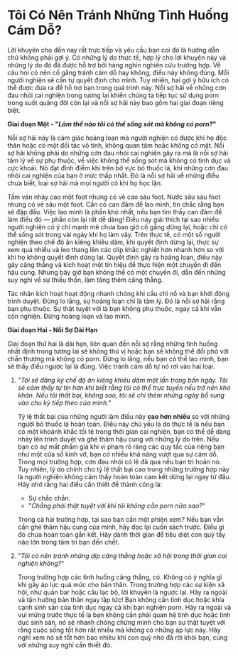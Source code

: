 # Tôi Có Nên Tránh Những Tình Huống Cám Dỗ?

Lời khuyên cho đến nay rất trực tiếp và yêu cầu bạn coi đó là hướng dẫn chứ không phải gợi ý. Có những lý do thực tế, hợp lý cho lời khuyên này và những lý do đó đã được hỗ trợ bởi hàng nghìn nghiên cứu trường hợp. Về câu hỏi có nên cố gắng tránh cám dỗ hay không, điều này không đúng. Mỗi người nghiện sẽ cần tự quyết định cho mình. Tuy nhiên, hai gợi ý hữu ích có thể được đưa ra để hỗ trợ bạn trong quá trình này. Nỗi sợ hãi về những cơn đau nhói cai nghiện trong tương lai khiến chúng ta tiếp tục sử dụng porn trong suốt quãng đời còn lại và nỗi sợ hãi này bao gồm hai giai đoạn riêng biệt.

**Giai đoạn Một - "*Làm thế nào tôi có thể sống sót mà không có porn?*"**

Nỗi sợ hãi này là cảm giác hoảng loạn mà người nghiện có được khi họ độc thân hoặc có một đối tác vô tính, không quan tâm hoặc không có mặt. Nỗi sợ hãi không phải do những cơn đau nhói cai nghiện gây ra mà là nỗi sợ hãi tâm lý về sự phụ thuộc, về việc không thể sống sót mà không có tình dục và cực khoái. Nó đạt đỉnh điểm khi trên bờ vực bỏ thuốc lá, khi những cơn đau nhói cai nghiện của bạn ở mức thấp nhất. Đó là nỗi sợ hãi về những điều chưa biết, loại sợ hãi mà mọi người có khi họ học lặn.

Tấm ván nhảy cao một foot nhưng có vẻ cao sáu foot. Nước sâu sáu foot nhưng có vẻ sâu một foot. Cần có can đảm để lao mình, tin chắc rằng bạn sẽ đập đầu. Việc lao mình là phần khó nhất, nếu bạn tìm thấy can đảm để làm điều đó — phần còn lại rất dễ dàng! Điều này giải thích tại sao nhiều người nghiện có ý chí mạnh mẽ chưa bao giờ cố gắng dừng lại, hoặc chỉ có thể sống sót trong vài ngày khi họ làm vậy. Trên thực tế, có một số người nghiện theo chế độ ăn kiêng khiêu dâm, khi quyết định dừng lại, thực sự xem quá nhiều và leo thang lên các clip khắc nghiệt hơn nhanh hơn so với khi họ không quyết định dừng lại. Quyết định gây ra hoảng loạn, điều này gây căng thẳng và kích hoạt một tín hiệu để thực hiện một chuyến đi đến hậu cung. Nhưng bây giờ bạn không thể có một chuyến đi, dẫn đến những suy nghĩ về sự thiếu thốn, làm tăng thêm căng thẳng.

Tác nhân kích hoạt hoạt động nhanh chóng khi cầu chì nổ và bạn khởi động trình duyệt. Đừng lo lắng, sự hoảng loạn chỉ là tâm lý. Đó là nỗi sợ hãi rằng bạn phụ thuộc. Sự thật tuyệt vời là bạn không phụ thuộc, ngay cả khi vẫn còn nghiện. Đừng hoảng loạn và lao mình.

**Giai đoạn Hai - Nỗi Sợ Dài Hạn**

Giai đoạn thứ hai là dài hạn, liên quan đến nỗi sợ rằng những tình huống nhất định trong tương lai sẽ không thú vị hoặc bạn sẽ không thể đối phó với chấn thương mà không có porn. Đừng lo lắng, nếu bạn có thể lao mình, bạn sẽ thấy điều ngược lại là đúng. Việc tránh cám dỗ tự nó rơi vào hai loại.

1.  "*Tôi sẽ đăng ký chế độ ăn kiêng khiêu dâm một lần trong bốn ngày. Tôi sẽ cảm thấy tự tin hơn khi biết rằng tôi có thể trực tuyến nếu trở nên khó khăn. Nếu tôi thất bại, không sao, tôi sẽ chỉ thêm những ngày bổ sung vào chu kỳ tiếp theo của mình.*"

    Tỷ lệ thất bại của những người làm điều này **cao hơn nhiều** so với những người bỏ thuốc lá hoàn toàn. Điều này chủ yếu là do thực tế là nếu bạn có một khoảnh khắc tồi tệ trong thời gian cai nghiện, bạn có thể dễ dàng nhảy lên trình duyệt và ghé thăm hậu cung với những lý do trên. Nếu bạn có sự mất phẩm giá khi vi phạm rõ ràng các quy tắc của riêng bạn như một cửa sổ kính vỡ, bạn có nhiều khả năng vượt qua sự cám dỗ. Trong mọi trường hợp, cơn đau nhói có lẽ đã qua nếu bạn trì hoãn nó. Tuy nhiên, lý do chính cho tỷ lệ thất bại cao trong những trường hợp này là người nghiện không cảm thấy hoàn toàn cam kết dừng lại ngay từ đầu. Hãy nhớ rằng hai điều cần thiết để thành công là:

    * Sự chắc chắn.
    * "*Chẳng phải thật tuyệt vời khi tôi không cần porn nữa sao?*"

    Trong cả hai trường hợp, tại sao bạn cần một phiên xem? Nếu bạn vẫn cần ghé thăm hậu cung của mình, hãy đọc lại cuốn sách trước. Điều gì đó chưa hoàn toàn gắn kết. Hãy dành thời gian để tiêu diệt con quỷ tẩy não lớn trong tâm trí bạn đến chết.

2.  "*Tôi có nên tránh những dịp căng thẳng hoặc xã hội trong thời gian cai nghiện không?*"

    Trong trường hợp các tình huống căng thẳng, có. Không có ý nghĩa gì khi gây áp lực quá mức cho bản thân. Trong trường hợp các sự kiện xã hội, như quán bar hoặc câu lạc bộ, lời khuyên là ngược lại. Hãy ra ngoài và tận hưởng bản thân ngay lập tức! Bạn không cần tình dục hoặc khía cạnh sinh sản của tình dục ngay cả khi bạn nghiện porn. Hãy ra ngoài và vui mừng trước thực tế là bạn không cần phải quan hệ tình dục hoặc tình dục sinh sản, nó sẽ nhanh chóng chứng minh cho bạn sự thật tuyệt vời rằng cuộc sống tốt hơn rất nhiều mà không có những áp lực này. Hãy nghĩ xem nó sẽ tốt hơn bao nhiêu khi con quỷ nhỏ đã rời khỏi bạn, cùng với những suy nghĩ cần thiết đó.
